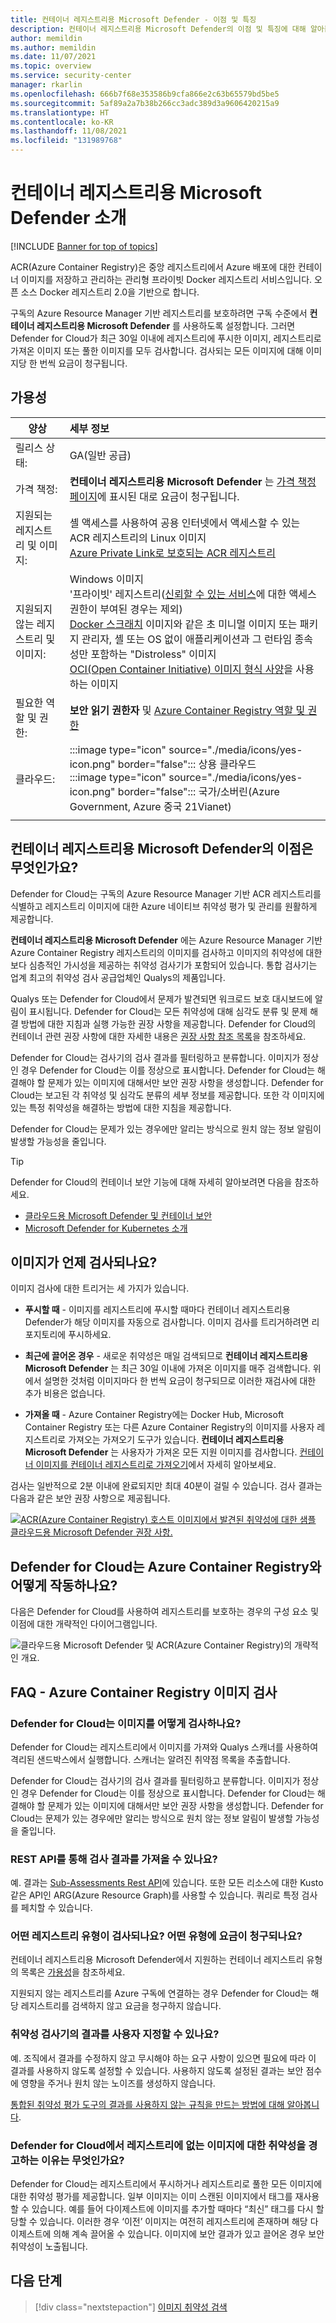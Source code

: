 ```yaml
---
title: 컨테이너 레지스트리용 Microsoft Defender - 이점 및 특징
description: 컨테이너 레지스트리용 Microsoft Defender의 이점 및 특징에 대해 알아봅니다.
author: memildin
ms.author: memildin
ms.date: 11/07/2021
ms.topic: overview
ms.service: security-center
manager: rkarlin
ms.openlocfilehash: 666b7f68e353586b9cfa866e2c63b65579bd5be5
ms.sourcegitcommit: 5af89a2a7b38b266cc3adc389d3a9606420215a9
ms.translationtype: HT
ms.contentlocale: ko-KR
ms.lasthandoff: 11/08/2021
ms.locfileid: "131989768"
---
```

# <a name="introduction-to-microsoft-defender-for-container-registries"></a>컨테이너 레지스트리용 Microsoft Defender 소개

[!INCLUDE [Banner for top of topics](./includes/banner.md)]

ACR(Azure Container Registry)은 중앙 레지스트리에서 Azure 배포에 대한 컨테이너 이미지를 저장하고 관리하는 관리형 프라이빗 Docker 레지스트리 서비스입니다. 오픈 소스 Docker 레지스트리 2.0을 기반으로 합니다.

구독의 Azure Resource Manager 기반 레지스트리를 보호하려면 구독 수준에서 **컨테이너 레지스트리용 Microsoft Defender** 를 사용하도록 설정합니다. 그러면 Defender for Cloud가 최근 30일 이내에 레지스트리에 푸시한 이미지, 레지스트리로 가져온 이미지 또는 풀한 이미지를 모두 검사합니다. 검사되는 모든 이미지에 대해 이미지당 한 번씩 요금이 청구됩니다.

## <a name="availability"></a>가용성

|양상|세부 정보|
|----|:----|
|릴리스 상태:|GA(일반 공급)|
|가격 책정:|**컨테이너 레지스트리용 Microsoft Defender** 는 [가격 책정 페이지](https://azure.microsoft.com/pricing/details/security-center/)에 표시된 대로 요금이 청구됩니다.|
|지원되는 레지스트리 및 이미지:|셸 액세스를 사용하여 공용 인터넷에서 액세스할 수 있는 ACR 레지스트리의 Linux 이미지<br>[Azure Private Link로 보호되는 ACR 레지스트리](../container-registry/container-registry-private-link.md)|
|지원되지 않는 레지스트리 및 이미지:|Windows 이미지<br>'프라이빗' 레지스트리([신뢰할 수 있는 서비스](../container-registry/allow-access-trusted-services.md#trusted-services)에 대한 액세스 권한이 부여된 경우는 제외)<br>[Docker 스크래치](https://hub.docker.com/_/scratch/) 이미지와 같은 초 미니멀 이미지 또는 패키지 관리자, 셸 또는 OS 없이 애플리케이션과 그 런타임 종속성만 포함하는 "Distroless" 이미지<br>[OCI(Open Container Initiative) 이미지 형식 사양](https://github.com/opencontainers/image-spec/blob/master/spec.md)을 사용하는 이미지|
|필요한 역할 및 권한:|**보안 읽기 권한자** 및 [Azure Container Registry 역할 및 권한](../container-registry/container-registry-roles.md)|
|클라우드:|:::image type="icon" source="./media/icons/yes-icon.png" border="false"::: 상용 클라우드<br>:::image type="icon" source="./media/icons/yes-icon.png" border="false"::: 국가/소버린(Azure Government, Azure 중국 21Vianet)|
|||

## <a name="what-are-the-benefits-of-microsoft-defender-for-container-registries"></a>컨테이너 레지스트리용 Microsoft Defender의 이점은 무엇인가요?

Defender for Cloud는 구독의 Azure Resource Manager 기반 ACR 레지스트리를 식별하고 레지스트리 이미지에 대한 Azure 네이티브 취약성 평가 및 관리를 원활하게 제공합니다.

**컨테이너 레지스트리용 Microsoft Defender** 에는 Azure Resource Manager 기반 Azure Container Registry 레지스트리의 이미지를 검사하고 이미지의 취약성에 대한 보다 심층적인 가시성을 제공하는 취약성 검사기가 포함되어 있습니다. 통합 검사기는 업계 최고의 취약성 검사 공급업체인 Qualys의 제품입니다.

Qualys 또는 Defender for Cloud에서 문제가 발견되면 워크로드 보호 대시보드에 알림이 표시됩니다. Defender for Cloud는 모든 취약성에 대해 심각도 분류 및 문제 해결 방법에 대한 지침과 실행 가능한 권장 사항을 제공합니다. Defender for Cloud의 컨테이너 관련 권장 사항에 대한 자세한 내용은 [권장 사항 참조 목록](recommendations-reference.md#recs-container)을 참조하세요.

Defender for Cloud는 검사기의 검사 결과를 필터링하고 분류합니다. 이미지가 정상인 경우 Defender for Cloud는 이를 정상으로 표시합니다. Defender for Cloud는 해결해야 할 문제가 있는 이미지에 대해서만 보안 권장 사항을 생성합니다. Defender for Cloud는 보고된 각 취약성 및 심각도 분류의 세부 정보를 제공합니다. 또한 각 이미지에 있는 특정 취약성을 해결하는 방법에 대한 지침을 제공합니다.

Defender for Cloud는 문제가 있는 경우에만 알리는 방식으로 원치 않는 정보 알림이 발생할 가능성을 줄입니다.


> [!TIP]
> Defender for Cloud의 컨테이너 보안 기능에 대해 자세히 알아보려면 다음을 참조하세요.
>
> - [클라우드용 Microsoft Defender 및 컨테이너 보안](container-security.md)
> - [Microsoft Defender for Kubernetes 소개](defender-for-kubernetes-introduction.md)

## <a name="when-are-images-scanned"></a>이미지가 언제 검사되나요?

이미지 검사에 대한 트리거는 세 가지가 있습니다.

- **푸시할 때** - 이미지를 레지스트리에 푸시할 때마다 컨테이너 레지스트리용 Defender가 해당 이미지를 자동으로 검사합니다. 이미지 검사를 트리거하려면 리포지토리에 푸시하세요.

- **최근에 끌어온 경우** - 새로운 취약성은 매일 검색되므로 **컨테이너 레지스트리용 Microsoft Defender** 는 최근 30일 이내에 가져온 이미지를 매주 검색합니다. 위에서 설명한 것처럼 이미지마다 한 번씩 요금이 청구되므로 이러한 재검사에 대한 추가 비용은 없습니다.

- **가져올 때** - Azure Container Registry에는 Docker Hub, Microsoft Container Registry 또는 다른 Azure Container Registry의 이미지를 사용자 레지스트리로 가져오는 가져오기 도구가 있습니다. **컨테이너 레지스트리용 Microsoft Defender** 는 사용자가 가져온 모든 지원 이미지를 검사합니다. [컨테이너 이미지를 컨테이너 레지스트리로 가져오기](../container-registry/container-registry-import-images.md)에서 자세히 알아보세요.
 
검사는 일반적으로 2분 이내에 완료되지만 최대 40분이 걸릴 수 있습니다. 검사 결과는 다음과 같은 보안 권장 사항으로 제공됩니다.

[![ACR(Azure Container Registry) 호스트 이미지에서 발견된 취약성에 대한 샘플 클라우드용 Microsoft Defender 권장 사항.](media/azure-container-registry-integration/container-security-acr-page.png)](media/azure-container-registry-integration/container-security-acr-page.png#lightbox)


## <a name="how-does-defender-for-cloud-work-with-azure-container-registry"></a>Defender for Cloud는 Azure Container Registry와 어떻게 작동하나요?

다음은 Defender for Cloud를 사용하여 레지스트리를 보호하는 경우의 구성 요소 및 이점에 대한 개략적인 다이어그램입니다.

![클라우드용 Microsoft Defender 및 ACR(Azure Container Registry)의 개략적인 개요.](./media/azure-container-registry-integration/aks-acr-integration-detailed.png)




## <a name="faq---azure-container-registry-image-scanning"></a>FAQ - Azure Container Registry 이미지 검사

### <a name="how-does-defender-for-cloud-scan-an-image"></a>Defender for Cloud는 이미지를 어떻게 검사하나요?
Defender for Cloud는 레지스트리에서 이미지를 가져와 Qualys 스캐너를 사용하여 격리된 샌드박스에서 실행합니다. 스캐너는 알려진 취약점 목록을 추출합니다.

Defender for Cloud는 검사기의 검사 결과를 필터링하고 분류합니다. 이미지가 정상인 경우 Defender for Cloud는 이를 정상으로 표시합니다. Defender for Cloud는 해결해야 할 문제가 있는 이미지에 대해서만 보안 권장 사항을 생성합니다. Defender for Cloud는 문제가 있는 경우에만 알리는 방식으로 원치 않는 정보 알림이 발생할 가능성을 줄입니다.

### <a name="can-i-get-the-scan-results-via-rest-api"></a>REST API를 통해 검사 결과를 가져올 수 있나요?
예. 결과는 [Sub-Assessments Rest API](/rest/api/securitycenter/subassessments/list/)에 있습니다. 또한 모든 리소스에 대한 Kusto 같은 API인 ARG(Azure Resource Graph)를 사용할 수 있습니다. 쿼리로 특정 검사를 페치할 수 있습니다.

### <a name="what-registry-types-are-scanned-what-types-are-billed"></a>어떤 레지스트리 유형이 검사되나요? 어떤 유형에 요금이 청구되나요?
컨테이너 레지스트리용 Microsoft Defender에서 지원하는 컨테이너 레지스트리 유형의 목록은 [가용성](#availability)을 참조하세요.

지원되지 않는 레지스트리를 Azure 구독에 연결하는 경우 Defender for Cloud는 해당 레지스트리를 검색하지 않고 요금을 청구하지 않습니다.

### <a name="can-i-customize-the-findings-from-the-vulnerability-scanner"></a>취약성 검사기의 결과를 사용자 지정할 수 있나요?
예. 조직에서 결과를 수정하지 않고 무시해야 하는 요구 사항이 있으면 필요에 따라 이 결과를 사용하지 않도록 설정할 수 있습니다. 사용하지 않도록 설정된 결과는 보안 점수에 영향을 주거나 원치 않는 노이즈를 생성하지 않습니다.

[통합된 취약성 평가 도구의 결과를 사용하지 않는 규칙을 만드는 방법에 대해 알아봅니다](defender-for-container-registries-usage.md#disable-specific-findings-preview).

### <a name="why-is-defender-for-cloud-alerting-me-to-vulnerabilities-about-an-image-that-isnt-in-my-registry"></a>Defender for Cloud에서 레지스트리에 없는 이미지에 대한 취약성을 경고하는 이유는 무엇인가요?
Defender for Cloud는 레지스트리에서 푸시하거나 레지스트리로 풀한 모든 이미지에 대한 취약성 평가를 제공합니다. 일부 이미지는 이미 스캔된 이미지에서 태그를 재사용할 수 있습니다. 예를 들어 다이제스트에 이미지를 추가할 때마다 “최신” 태그를 다시 할당할 수 있습니다. 이러한 경우 ‘이전’ 이미지는 여전히 레지스트리에 존재하며 해당 다이제스트에 의해 계속 끌어올 수 있습니다. 이미지에 보안 결과가 있고 끌어온 경우 보안 취약성이 노출됩니다.


## <a name="next-steps"></a>다음 단계

> [!div class="nextstepaction"]
> [이미지 취약성 검색](defender-for-container-registries-usage.md)
